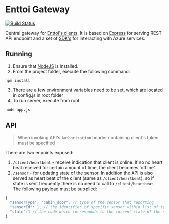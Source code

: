 # Enttoi Gateway

[![Build Status](https://travis-ci.org/Enttoi/enttoi-gateway.svg)](https://travis-ci.org/Enttoi/enttoi-gateway)

Central gateway for [Enttoi's clients](https://github.com/Enttoi/enttoi-client). It is based on [Express](https://github.com/strongloop/express) for serving REST API endpoint and a set of [SDK's](https://github.com/Azure/azure-sdk-for-node) for interacting with Azure services.

## Running 

1. Ensure that [NodeJS](http://nodejs.org/) is installed. 
2. From the project folder, execute the following command:

  ```shell
  npm install
  ```
3. There are a few environment variables need to be set, which are located in config.js in root folder
4. To run server, execute from root:

  ```shell
  node app.js
  ```

## API

> When invoking API's `Authorization` header containing client's token must be specified

There are two enpoints exposed:

1. `/client/heartbeat` - receive indication that client is online. If no no heart beat received for certain amount of time, 
the client becomes 'offline'. 
2. `/sensor` - for updating state of the sensor. In addition the API is also served as heart beat of the 
client (same as `/client/heartbeat`), so if state is sent frequently there is no need to call to `/client/heartbeat`.
The following payload must be supplied:
```js
{
  "sensorType": "cabin_door", // type of the sensor that reporting
  "sensorId": 1, // the identifier of specific sensor within list of types
  "state":1 // the code which corresponds to the current state of the sensor - can be either 0 or 1
}  
  ```




